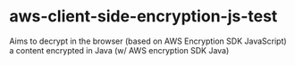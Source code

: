 # aws-client-side-encryption-js-test
 Aims to decrypt in the browser (based on AWS Encryption SDK JavaScript) a content encrypted in Java (w/ AWS encryption SDK Java)
